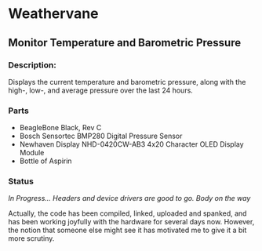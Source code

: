 # Weathervane
## Monitor Temperature and Barometric Pressure

### Description:
Displays the current temperature and barometric pressure, along with the high-, low-, and average pressure over the last 24 hours.

### Parts
* BeagleBone Black, Rev C
* Bosch Sensortec BMP280 Digital Pressure Sensor
* Newhaven Display NHD-0420CW-AB3 4x20 Character OLED Display Module
* Bottle of Aspirin

### Status
*In Progress... Headers and device drivers are good to go. Body on the way*

Actually, the code has been compiled, linked, uploaded and spanked, and has been working joyfully with the hardware for several days now. However, the notion that someone else might see it has motivated me to give it a bit more scrutiny.

